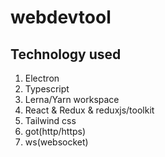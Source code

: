 # webdevtool

## Technology used

1. Electron
2. Typescript
3. Lerna/Yarn workspace
4. React & Redux & reduxjs/toolkit
5. Tailwind css
6. got(http/https)
7. ws(websocket)
